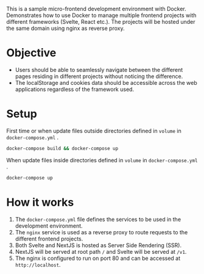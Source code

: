 This is a sample micro-frontend development environment with Docker.
Demonstrates how to use Docker to manage multiple frontend projects with different frameworks (Svelte, React etc.).
The projects will be hosted under the same domain using nginx as reverse proxy.

# Objective

- Users should be able to seamlessly navigate between the different pages residing in different projects without noticing the difference.
- The localStorage and cookies data should be accessible across the web applications regardless of the framework used.

# Setup

First time or when update files outside directories defined in `volume` in `docker-compose.yml` .

```bash
docker-compose build && docker-compose up
```

When update files inside directories defined in `volume` in `docker-compose.yml` .

```bash
docker-compose up
```

# How it works

1. The `docker-compose.yml` file defines the services to be used in the development environment.
2. The `nginx` service is used as a reverse proxy to route requests to the different frontend projects.
3. Both Svelte and NextJS is hosted as Server Side Rendering (SSR).
4. NextJS will be served at root path `/` and Svelte will be served at `/v1`.
5. The nginx is configured to run on port 80 and can be accessed at `http://localhost`.
